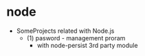 # node
- SomeProjects related with Node.js
   - (1) pasword - management proram
      - with node-persist 3rd party module
